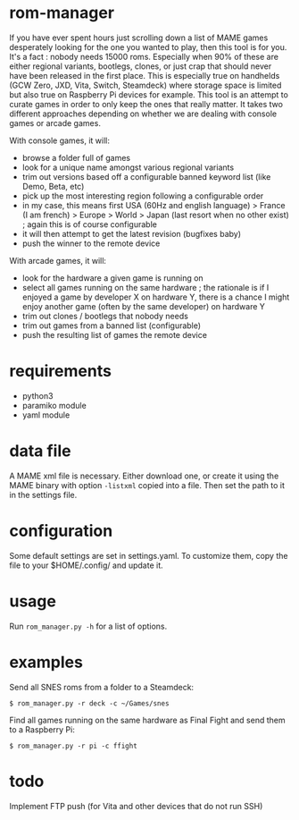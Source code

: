 # rom-manager
If you have ever spent hours just scrolling down a list of MAME games desperately looking for the one you wanted to play, then this tool is for you.
It's a fact : nobody needs 15000 roms. Especially when 90% of these are either regional variants, bootlegs, clones, or just crap that should never have been released in the first place.
This is especially true on handhelds (GCW Zero, JXD, Vita, Switch, Steamdeck) where storage space is limited but also true on Raspberry Pi devices for example.
This tool is an attempt to curate games in order to only keep the ones that really matter.
It takes two different approaches depending on whether we are dealing with console games or arcade games.

With console games, it will:
 - browse a folder full of games
 - look for a unique name amongst various regional variants
 - trim out versions based off a configurable banned keyword list (like Demo, Beta, etc)
 - pick up the most interesting region following a configurable order
 - in my case, this means first USA (60Hz and english language) > France (I am french) > Europe > World > Japan (last resort when no other exist) ; again this is of course configurable
 - it will then attempt to get the latest revision (bugfixes baby)
 - push the winner to the remote device

With arcade games, it will:
 - look for the hardware a given game is running on
 - select all games running on the same hardware ; the rationale is if I enjoyed a game by developer X on hardware Y, there is a chance I might enjoy another game (often by the same developer) on hardware Y
 - trim out clones / bootlegs that nobody needs
 - trim out games from a banned list (configurable)
 - push the resulting list of games the remote device

# requirements
- python3
- paramiko module
- yaml module

# data file
A MAME xml file is necessary. Either download one, or create it using the MAME binary with option `-listxml` copied into a file. Then set the path to it in the settings file.

# configuration
Some default settings are set in settings.yaml. To customize them, copy the file to your $HOME/.config/ and update it.

# usage
Run `rom_manager.py -h` for a list of options.

# examples
Send all SNES roms from a folder to a Steamdeck:
```
$ rom_manager.py -r deck -c ~/Games/snes
```
Find all games running on the same hardware as Final Fight and send them to a Raspberry Pi:
```
$ rom_manager.py -r pi -c ffight
```

# todo
Implement FTP push (for Vita and other devices that do not run SSH)
